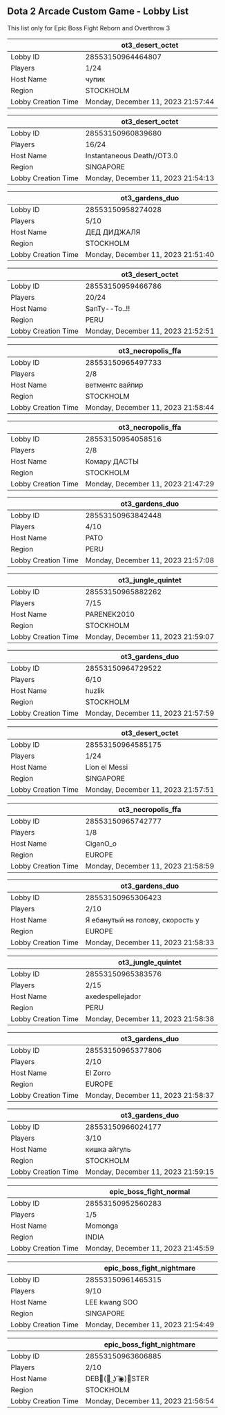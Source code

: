## Dota 2 Arcade Custom Game - Lobby List

This list only for Epic Boss Fight Reborn and Overthrow 3

|  | ot3_desert_octet |
| ------ | ------ |
| Lobby ID | 28553150964464807 |
| Players | 1/24 |
| Host Name | чупик |
| Region | STOCKHOLM |
| Lobby Creation Time | Monday, December 11, 2023 21:57:44 |


|  | ot3_desert_octet |
| ------ | ------ |
| Lobby ID | 28553150960839680 |
| Players | 16/24 |
| Host Name | Instantaneous Death//OT3.0 |
| Region | SINGAPORE |
| Lobby Creation Time | Monday, December 11, 2023 21:54:13 |


|  | ot3_gardens_duo |
| ------ | ------ |
| Lobby ID | 28553150958274028 |
| Players | 5/10 |
| Host Name | ДЕД ДИДЖАЛЯ |
| Region | STOCKHOLM |
| Lobby Creation Time | Monday, December 11, 2023 21:51:40 |


|  | ot3_desert_octet |
| ------ | ------ |
| Lobby ID | 28553150959466786 |
| Players | 20/24 |
| Host Name | SanTy--To..!! |
| Region | PERU |
| Lobby Creation Time | Monday, December 11, 2023 21:52:51 |


|  | ot3_necropolis_ffa |
| ------ | ------ |
| Lobby ID | 28553150965497733 |
| Players | 2/8 |
| Host Name | ветментс вайпир |
| Region | STOCKHOLM |
| Lobby Creation Time | Monday, December 11, 2023 21:58:44 |


|  | ot3_necropolis_ffa |
| ------ | ------ |
| Lobby ID | 28553150954058516 |
| Players | 2/8 |
| Host Name | Комару ДАСТЫ |
| Region | STOCKHOLM |
| Lobby Creation Time | Monday, December 11, 2023 21:47:29 |


|  | ot3_gardens_duo |
| ------ | ------ |
| Lobby ID | 28553150963842448 |
| Players | 4/10 |
| Host Name | PATO |
| Region | PERU |
| Lobby Creation Time | Monday, December 11, 2023 21:57:08 |


|  | ot3_jungle_quintet |
| ------ | ------ |
| Lobby ID | 28553150965882262 |
| Players | 7/15 |
| Host Name | PARENEK2010 |
| Region | STOCKHOLM |
| Lobby Creation Time | Monday, December 11, 2023 21:59:07 |


|  | ot3_gardens_duo |
| ------ | ------ |
| Lobby ID | 28553150964729522 |
| Players | 6/10 |
| Host Name | huzlik |
| Region | STOCKHOLM |
| Lobby Creation Time | Monday, December 11, 2023 21:57:59 |


|  | ot3_desert_octet |
| ------ | ------ |
| Lobby ID | 28553150964585175 |
| Players | 1/24 |
| Host Name | Lion el Messi |
| Region | SINGAPORE |
| Lobby Creation Time | Monday, December 11, 2023 21:57:51 |


|  | ot3_necropolis_ffa |
| ------ | ------ |
| Lobby ID | 28553150965742777 |
| Players | 1/8 |
| Host Name | CiganО_о |
| Region | EUROPE |
| Lobby Creation Time | Monday, December 11, 2023 21:58:59 |


|  | ot3_gardens_duo |
| ------ | ------ |
| Lobby ID | 28553150965306423 |
| Players | 2/10 |
| Host Name | Я ебанутый на голову, скорость у |
| Region | EUROPE |
| Lobby Creation Time | Monday, December 11, 2023 21:58:33 |


|  | ot3_jungle_quintet |
| ------ | ------ |
| Lobby ID | 28553150965383576 |
| Players | 2/15 |
| Host Name | axedespellejador |
| Region | PERU |
| Lobby Creation Time | Monday, December 11, 2023 21:58:38 |


|  | ot3_gardens_duo |
| ------ | ------ |
| Lobby ID | 28553150965377806 |
| Players | 2/10 |
| Host Name | El Zorro |
| Region | EUROPE |
| Lobby Creation Time | Monday, December 11, 2023 21:58:37 |


|  | ot3_gardens_duo |
| ------ | ------ |
| Lobby ID | 28553150966024177 |
| Players | 3/10 |
| Host Name | кишка айгуль |
| Region | STOCKHOLM |
| Lobby Creation Time | Monday, December 11, 2023 21:59:15 |


|  | epic_boss_fight_normal |
| ------ | ------ |
| Lobby ID | 28553150952560283 |
| Players | 1/5 |
| Host Name | Momonga |
| Region | INDIA |
| Lobby Creation Time | Monday, December 11, 2023 21:45:59 |


|  | epic_boss_fight_nightmare |
| ------ | ------ |
| Lobby ID | 28553150961465315 |
| Players | 9/10 |
| Host Name | LEE kwang SOO |
| Region | SINGAPORE |
| Lobby Creation Time | Monday, December 11, 2023 21:54:49 |


|  | epic_boss_fight_nightmare |
| ------ | ------ |
| Lobby ID | 28553150963606885 |
| Players | 2/10 |
| Host Name | DEB(◉ ͜ʖ ͡◉)STER |
| Region | STOCKHOLM |
| Lobby Creation Time | Monday, December 11, 2023 21:56:54 |


